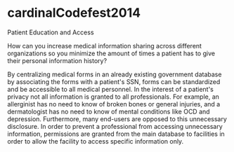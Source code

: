 cardinalCodefest2014
====================

Patient Education and Access

How can you increase medical information sharing across different organizations so you minimize the amount of times a patient has to give their personal information history?

By centralizing medical forms in an already existing government database by associating the forms with a patient's SSN, forms can be standardized and be accessible to all medical personnel. In the interest of a patient's privacy not all information is granted to all professionals. For example, an allerginist has no need to know of broken bones or general injuries, and a dermatologist has no need to know of mental conditions like OCD and depression. Furthermore, many end-users are opposed to this unnecessary disclosure.
    In order to prevent a professional from accessing unnecessary information, permissions are granted from the main database to facilities in order to allow the facility to access specific information only.
